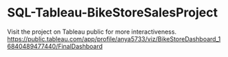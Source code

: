 # SQL-Tableau-BikeStoreSalesProject

Visit the project on Tableau public for more interactiveness. 
https://public.tableau.com/app/profile/anya5733/viz/BikeStoreDashboard_16840489477440/FinalDashboard
